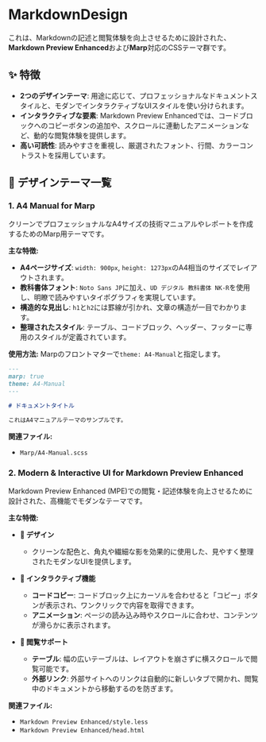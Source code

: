 # MarkdownDesign

これは、Markdownの記述と閲覧体験を向上させるために設計された、**Markdown Preview Enhanced**および**Marp**対応のCSSテーマ群です。

## ✨ 特徴

* **2つのデザインテーマ**: 用途に応じて、プロフェッショナルなドキュメントスタイルと、モダンでインタラクティブなUIスタイルを使い分けられます。
* **インタラクティブな要素**: Markdown Preview Enhancedでは、コードブロックへのコピーボタンの追加や、スクロールに連動したアニメーションなど、動的な閲覧体験を提供します。
* **高い可読性**: 読みやすさを重視し、厳選されたフォント、行間、カラーコントラストを採用しています。

## 🎨 デザインテーマ一覧

### 1. A4 Manual for Marp

クリーンでプロフェッショナルなA4サイズの技術マニュアルやレポートを作成するためのMarp用テーマです。

**主な特徴:**

* **A4ページサイズ**: `width: 900px`, `height: 1273px`のA4相当のサイズでレイアウトされます。
* **教科書体フォント**: `Noto Sans JP`に加え、`UD デジタル 教科書体 NK-R`を使用し、明瞭で読みやすいタイポグラフィを実現しています。
* **構造的な見出し**: `h1`と`h2`には罫線が引かれ、文章の構造が一目でわかります。
* **整理されたスタイル**: テーブル、コードブロック、ヘッダー、フッターに専用のスタイルが定義されています。

**使用方法:**
Marpのフロントマターで`theme: A4-Manual`と指定します。

```markdown
---
marp: true
theme: A4-Manual
---

# ドキュメントタイトル

これはA4マニュアルテーマのサンプルです。
```

**関連ファイル:**

* `Marp/A4-Manual.scss`

### 2. Modern & Interactive UI for Markdown Preview Enhanced

Markdown Preview Enhanced (MPE)での閲覧・記述体験を向上させるために設計された、高機能でモダンなテーマです。

**主な特徴:**

* **🎨 デザイン**
  * クリーンな配色と、角丸や繊細な影を効果的に使用した、見やすく整理されたモダンなUIを提供します。

* **🚀 インタラクティブ機能**
  * **コードコピー**: コードブロック上にカーソルを合わせると「コピー」ボタンが表示され、ワンクリックで内容を取得できます。
  * **アニメーション**: ページの読み込み時やスクロールに合わせ、コンテンツが滑らかに表示されます。

* **🔧 閲覧サポート**
  * **テーブル**: 幅の広いテーブルは、レイアウトを崩さずに横スクロールで閲覧可能です。
  * **外部リンク**: 外部サイトへのリンクは自動的に新しいタブで開かれ、閲覧中のドキュメントから移動するのを防ぎます。

**関連ファイル:**

* `Markdown Preview Enhanced/style.less`
* `Markdown Preview Enhanced/head.html`
